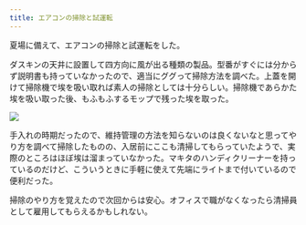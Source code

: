 ```yaml
---
title: エアコンの掃除と試運転
---
```

夏場に備えて、エアコンの掃除と試運転をした。

ダスキンの天井に設置して四方向に風が出る種類の製品。型番がすぐには分からず説明書も持っていなかったので、適当にググって掃除方法を調べた。上蓋を開けて掃除機で埃を吸い取れば素人の掃除としては十分らしい。掃除機であらかた埃を吸い取った後、もふもふするモップで残った埃を取った。

![](https://lh6.googleusercontent.com/3YG_rnhLnQaVW-dfy3lZVLvGTev6Q5hiyOAVyENn740vTBy0UxsCDiPIeuRXzoUS7rYHSGQvR76IKB2OT-_Qf4qVpHRWOrGWCwjZszwGRVYA4eECP1rNFl58p8UxVpceT018dT5OYFRs8gACUIlLKw)

手入れの時期だったので、維持管理の方法を知らないのは良くないなと思ってやり方を調べて掃除したものの、入居前にここも清掃してもらっていたようで、実際のところはほぼ埃は溜まっていなかった。マキタのハンディクリーナーを持っているのだけど、こういうときに手軽に使えて先端にライトまで付いているので便利だった。

掃除のやり方を覚えたので次回からは安心。オフィスで職がなくなったら清掃員として雇用してもらえるかもしれない。
